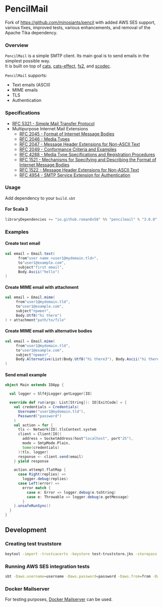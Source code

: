 # PencilMail

Fork of https://github.com/minosiants/pencil with added AWS SES support, various fixes, improved tests, various enhancements, and removal of the Apache Tika dependency.

### Overview

`PencilMail` is a simple SMTP client. Its main goal is to send emails in the simplest possible way.  
It is built on top of [cats](https://typelevel.org/cats/), [cats-effect](https://typelevel.org/cats-effect/), [fs2](https://fs2.io/), and [scodec](http://scodec.org/).

`PencilMail` supports:
* Text emails (ASCII)
* MIME emails
* TLS
* Authentication

### Specifications

* [RFC 5321 - Simple Mail Transfer Protocol](https://tools.ietf.org/html/rfc5321)
* Multipurpose Internet Mail Extensions
    * [RFC 2045 - Format of Internet Message Bodies](https://tools.ietf.org/html/rfc2045)
    * [RFC 2046 - Media Types](https://tools.ietf.org/html/rfc2046)
    * [RFC 2047 - Message Header Extensions for Non-ASCII Text](https://tools.ietf.org/html/rfc2047)
    * [RFC 2049 - Conformance Criteria and Examples](https://tools.ietf.org/html/rfc2049)
    * [RFC 4288 - Media Type Specifications and Registration Procedures](https://tools.ietf.org/html/rfc4288)
    * [RFC 1521 - Mechanisms for Specifying and Describing the Format of Internet Message Bodies](https://tools.ietf.org/html/rfc1521)
    * [RFC 1522 - Message Header Extensions for Non-ASCII Text](https://tools.ietf.org/html/rfc1522)
    * [RFC 4954 - SMTP Service Extension for Authentication](https://tools.ietf.org/html/rfc4954)

### Usage

Add dependency to your `build.sbt`

#### For Scala 3

```scala
libraryDependencies += "io.github.roman0x58" %% "pencilmail" % "3.0.0"

```

### Examples

#### Create text email

```scala
val email = Email.text(
      from"user name <user1@mydomain.tld>",
      to"user1@example.com",
      subject"first email",
      Body.Ascii("hello")
)

```

#### Create MIME email with attachment

```scala
val email = Email.mime(
     from"user1@mydomain.tld",
     to"user1@example.com",
     subject"привет",
     Body.Utf8("hi there")
) + attachment"path/to/file"

```

#### Create MIME email with alternative bodies

```scala
val email = Email.mime(
     from"user1@mydomain.tld",
     to"user1@example.com",
     subject"привет",
     Body.Alternative(List(Body.Utf8("hi there3"), Body.Ascii("hi there2")))
)

```

#### Send email example

```scala
object Main extends IOApp {

  val logger = Slf4jLogger.getLogger[IO]

  override def run(args: List[String]): IO[ExitCode] = {
    val credentials = Credentials(
      Username("user1@mydomain.tld"),
      Password("password")
    )
    val action = for {
      tls <- Network[IO].tlsContext.system
      client = Client[IO](
        address = SocketAddress(host"localhost", port"25"),
        mode = SmtpMode.Plain,
        Some(credentials)
      )(tls, logger)
      response <- client.send(email)
    } yield response

    action.attempt.flatMap {
      case Right(replies) =>
        logger.debug(replies)
      case Left(error) =>
        error match {
          case e: Error => logger.debug(e.toString)
          case e: Throwable => logger.debug(e.getMessage)
        }
    }.unsafeRunSync()
  }
}

```

## Development

### Creating test truststore

```bash
keytool -import -trustcacerts -keystore test-truststore.jks -storepass changeit -alias mailpit -file certificate.crt

```

### Running AWS SES integration tests

```bash
sbt -Daws.username=username -Daws.password=password -Daws.from=from -Daws.to=to

```

### Docker Mailserver

For testing purposes, [Docker Mailserver](https://github.com/jeboehm/docker-mailserver) can be used.